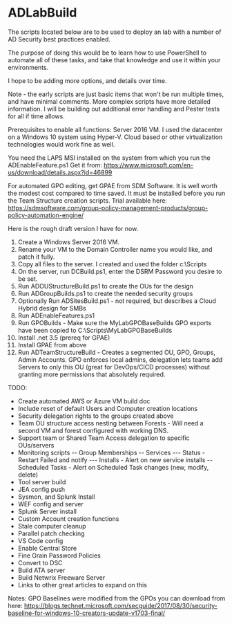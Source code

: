 # ADLabBuild

The scripts located below are to be used to deploy an lab with a number of AD Security best practices enabled. 

The purpose of doing this would be to learn how to use PowerShell to automate all of these tasks, and take that knowledge and use it within your environments.  


I hope to be adding more options, and details over time.  

Note - the early scripts are just basic items that won't be run multiple times, and have minimal comments.  More complex scripts have more detailed information.
I will be building out additional error handling and Pester tests for all if time allows.


Prerequisites to enable all functions:
Server 2016 VM.  I used the datacenter on a Windows 10 system using Hyper-V.  Cloud based or other virtualization technologies would work fine as well.

You need the LAPS MSI installed on the system from which you run the ADEnableFeature.ps1
Get it from: https://www.microsoft.com/en-us/download/details.aspx?id=46899

For automated GPO editing, get GPAE from SDM Software.  It is well worth the modest cost compared to time saved. 
It must be installed before you run the Team Structure creation scripts. 
Trial available here:  https://sdmsoftware.com/group-policy-management-products/group-policy-automation-engine/


Here is the rough draft version I have for now.  

1.  Create a Windows Server 2016 VM.  
2.  Rename your VM to the Domain Controller name you would like, and patch it fully.
3.  Copy all files to the server.  I created and used the folder c:\Scripts
4.  On the server, run DCBuild.ps1, enter the DSRM Password you desire to be set.
5.  Run ADOUStructureBuild.ps1 to create the OUs for the design
6.  Run ADGroupBuilds.ps1 to create the needed security groups
7.  Optionally Run ADSitesBuild.ps1 - not required, but describes a Cloud Hybrid design for SMBs
8.  Run ADEnableFeatures.ps1
9.  Run GPOBuilds - Make sure the MyLabGPOBaseBuilds GPO exports have been copied to C:\Scripts\MyLabGPOBaseBuilds
10.  Install .net 3.5 (prereq for GPAE)
11.  Install GPAE from above
12.  Run ADTeamStructureBuild - Creates a segmented OU, GPO, Groups, Admin Accounts.  GPO enforces local admins, delegation lets teams add Servers to only this OU (great for DevOps/CICD processes) without granting more permissions that absolutely required.

TODO:
- Create automated AWS or Azure VM build doc
- Include reset of default Users and Computer creation locations
- Security delegation rights to the groups created above
- Team OU structure access nesting between Forests - Will need a second VM and forest configured with working DNS.
- Support team or Shared Team Access delegation to specific OUs/servers
- Monitoring scripts
-- Group Memberships
-- Services
--- Status - Restart Failed and notify
--- Installs - Alert on new service installs
--Scheduled Tasks - Alert on Scheduled Task changes (new, modify, delete)
- Tool server build
- JEA config push
- Sysmon, and Splunk Install
- WEF config and server
- Splunk Server install
- Custom Account creation functions
- Stale computer cleanup
- Parallel patch checking
- VS Code config
- Enable Central Store
- Fine Grain Password Policies
- Convert to DSC
- Build ATA server
- Build Netwrix Freeware Server
- Links to other great articles to expand on this


Notes:
GPO Baselines were modified from the GPOs you can download from here:
https://blogs.technet.microsoft.com/secguide/2017/08/30/security-baseline-for-windows-10-creators-update-v1703-final/


